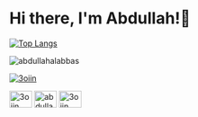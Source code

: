 # Hi there, I'm Abdullah!👋
[![Top Langs](https://github-readme-stats.vercel.app/api/top-langs/?username=hadysata&layout=compact)](https://github.com/anuraghazra/github-readme-stats)
<p align="left"> <img src="https://komarev.com/ghpvc/?username=abdullahalabbas&label=Profile%20views&color=0e75b6&style=flat" alt="abdullahalabbas" /> </p



<p align="left"> <a href="https://twitter.com/3oiin" target="blank"><img src="https://img.shields.io/twitter/follow/3oiin?logo=twitter&style=for-the-badge" alt="3oiin" /></a> </p>


<p align="left">
<a href="https://twitter.com/3oiin" target="blank"><img align="center" src="https://raw.githubusercontent.com/rahuldkjain/github-profile-readme-generator/master/src/images/icons/Social/twitter.svg" alt="3oiin" height="30" width="40" /></a>
<a href="https://linkedin.com/in/abdullah al abbas" target="blank"><img align="center" src="https://raw.githubusercontent.com/rahuldkjain/github-profile-readme-generator/master/src/images/icons/Social/linked-in-alt.svg" alt="abdullah al abbas" height="30" width="40" /></a>
<a href="https://instagram.com/3oiin" target="blank"><img align="center" src="https://raw.githubusercontent.com/rahuldkjain/github-profile-readme-generator/master/src/images/icons/Social/instagram.svg" alt="3oiin" height="30" width="40" /></a>
</p>

